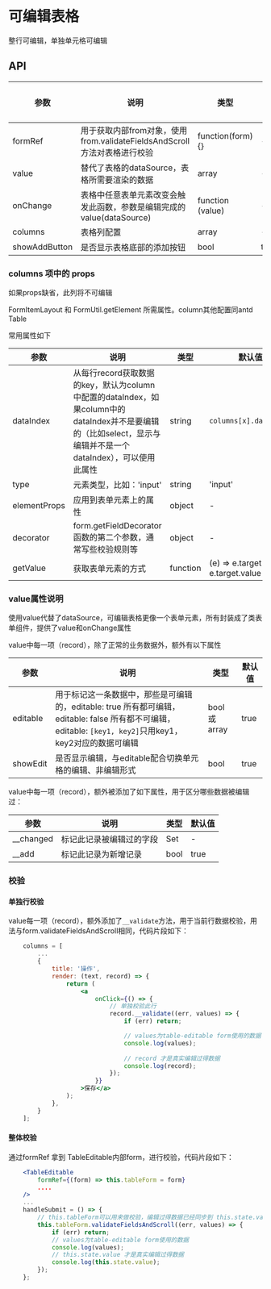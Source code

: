 # 可编辑表格

整行可编辑，单独单元格可编辑

## API

参数|说明|类型|默认值
---|---|---|---
formRef | 用于获取内部from对象，使用from.validateFieldsAndScroll方法对表格进行校验 | function(form) {} | -
value | 替代了表格的dataSource，表格所需要渲染的数据 | array | - 
onChange | 表格中任意表单元素改变会触发此函数，参数是编辑完成的 value(dataSource) | function (value) | -
columns | 表格列配置 | array | -
showAddButton | 是否显示表格底部的添加按钮 | bool | true

### columns 项中的 props

如果props缺省，此列将不可编辑

FormItemLayout 和 FormUtil.getElement 所需属性。column其他配置同antd Table

常用属性如下

参数|说明|类型|默认值
---|---|---|---
dataIndex | 从每行record获取数据的key，默认为column中配置的dataIndex，如果column中的dataIndex并不是要编辑的（比如select，显示与编辑并不是一个dataIndex），可以使用此属性 | string | `columns[x].dataIndex`
type | 元素类型，比如：'input' | string | 'input'
elementProps | 应用到表单元素上的属性 | object | -
decorator | form.getFieldDecorator 函数的第二个参数，通常写些校验规则等 | object | -
getValue | 获取表单元素的方式 | function | (e) => e.target ? e.target.value : e

### value属性说明

使用value代替了dataSource，可编辑表格更像一个表单元素，所有封装成了类表单组件，提供了value和onChange属性

value中每一项（record），除了正常的业务数据外，额外有以下属性

参数|说明|类型|默认值
---|---|---|---
editable | 用于标记这一条数据中，那些是可编辑的，editable: true 所有都可编辑，editable: false 所有都不可编辑，editable: `[key1, key2]`只用key1，key2对应的数据可编辑| bool 或 array | true
showEdit | 是否显示编辑，与editable配合切换单元格的编辑、非编辑形式| bool | true

value中每一项（record），额外被添加了如下属性，用于区分哪些数据被编辑过：

参数|说明|类型|默认值
---|---|---|---
__changed | 标记此记录被编辑过的字段 | Set | -
__add | 标记此记录为新增记录 | bool | true

### 校验

#### 单独行校验
value每一项（record），额外添加了`__validate`方法，用于当前行数据校验，用法与form.validateFieldsAndScroll相同，代码片段如下：

```jsx
    columns = [
        ...
        {
            title: '操作',
            render: (text, record) => {
                return (
                    <a
                        onClick={() => {
                            // 单独校验此行
                            record.__validate((err, values) => {
                                if (err) return;

                                // values为table-editable form使用的数据
                                console.log(values);
                                
                                // record 才是真实编辑过得数据
                                console.log(record);
                            });
                        }}
                    >保存</a>
                );
            },
        }
    ];
```

#### 整体校验

通过formRef 拿到 TableEditable内部form，进行校验，代码片段如下：

```jsx
    <TableEditable
        formRef={(form) => this.tableForm = form}
        ....
    />
    ...
    handleSubmit = () => {
        // this.tableForm可以用来做校验，编辑过得数据已经同步到 this.state.value中
        this.tableForm.validateFieldsAndScroll((err, values) => {
            if (err) return;
            // values为table-editable form使用的数据
            console.log(values);
            // this.state.value 才是真实编辑过得数据
            console.log(this.state.value);
        });
    };
```






 
